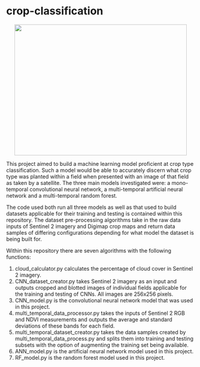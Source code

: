 # crop-classification
<p align="center">
  <img width="460" height="350" src="https://i.ibb.co/SRtp1wX/Screenshot-2022-04-07-093342.png">
</p>
This project aimed to build a machine learning model proficient at crop type classification. Such a model would be able to accurately discern what crop type was planted
within a field when presented with an image of that field as taken by a satellite. The three main models investigated were: a mono-temporal convolutional neural network, a
multi-temporal artificial neural network and a multi-temporal random forest. 

The code used both run all three models as well as that used to build datasets applicable for their training and testing is contained within this repository. The dataset
pre-processing algorithms take in the raw data inputs of Sentinel 2 imagery and Digimap crop maps and return data samples of differing configurations depending
for what model the dataset is being built for. 

Within this repository there are seven algorithms with the following functions:
1.	cloud_calculator.py calculates the percentage of cloud cover in Sentinel 2 imagery.
2.	CNN_dataset_creator.py takes Sentinel 2 imagery as an input and outputs cropped and blotted images of individual fields applicable for the training and testing of CNNs. All images are 256x256 pixels.
3.	CNN_model.py is the convolutional neural network model that was used in this project.
4.	multi_temporal_data_processor.py takes the inputs of Sentinel 2 RGB and NDVI measurements and outputs the average and standard deviations of these bands for each field.
5.	multi_temporal_dataset_creator.py takes the data samples created by multi_temporal_data_process.py and splits them into training and testing subsets with the option of augmenting the training set being available.
6.	ANN_model.py is the artificial neural network model used in this project.
7.	RF_model.py is the random forest model used in this project. 
